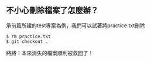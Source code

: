 ## 不小心刪除檔案了怎麼辦？

承前篇所建的test專案為例，我們可以試著將practice.txt刪除

```
$ rm practice.txt
$ git checkout .
```

將將！本來消失的檔案順利被救回了！

